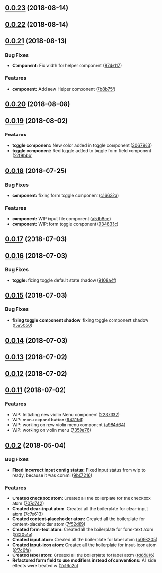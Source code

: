 <a name="0.0.23"></a>
## [0.0.23](https://github.com/involvestecnologia/violin.css/compare/v0.0.22...v0.0.23) (2018-08-14)



<a name="0.0.22"></a>
## [0.0.22](https://github.com/involvestecnologia/violin.css/compare/v0.0.21...v0.0.22) (2018-08-14)



<a name="0.0.21"></a>
## [0.0.21](https://github.com/involvestecnologia/violin.css/compare/v0.0.20...v0.0.21) (2018-08-13)


### Bug Fixes

* **Component:** Fix width for helper component ([874e117](https://github.com/involvestecnologia/violin.css/commit/874e117))


### Features

* **component:** Add new Helper component ([7b8b75f](https://github.com/involvestecnologia/violin.css/commit/7b8b75f))



<a name="0.0.20"></a>
## [0.0.20](https://github.com/involvestecnologia/violin.css/compare/v0.0.19...v0.0.20) (2018-08-08)



<a name="0.0.19"></a>
## [0.0.19](https://github.com/involvestecnologia/violin.css/compare/v0.0.18...v0.0.19) (2018-08-02)


### Features

* **toggle component:** New color added in toggle component ([3067963](https://github.com/involvestecnologia/violin.css/commit/3067963))
* **toggle component:** Red toggle added to toggle form field component ([22f9bbb](https://github.com/involvestecnologia/violin.css/commit/22f9bbb))



<a name="0.0.18"></a>
## [0.0.18](https://github.com/involvestecnologia/violin.css/compare/v0.0.17...v0.0.18) (2018-07-25)


### Bug Fixes

* **component:** fixing form toggle component ([c16632a](https://github.com/involvestecnologia/violin.css/commit/c16632a))


### Features

* **component:** WIP input file component ([a5db8ce](https://github.com/involvestecnologia/violin.css/commit/a5db8ce))
* **component:** WIP: form toggle component ([934833c](https://github.com/involvestecnologia/violin.css/commit/934833c))



<a name="0.0.17"></a>
## [0.0.17](https://github.com/involvestecnologia/violin.css/compare/v0.0.16...v0.0.17) (2018-07-03)



<a name="0.0.16"></a>
## [0.0.16](https://github.com/involvestecnologia/violin.css/compare/v0.0.15...v0.0.16) (2018-07-03)


### Bug Fixes

* **toggle:** fixing toggle default state shadow ([9108a4f](https://github.com/involvestecnologia/violin.css/commit/9108a4f))



<a name="0.0.15"></a>
## [0.0.15](https://github.com/involvestecnologia/violin.css/compare/v0.0.14...v0.0.15) (2018-07-03)


### Bug Fixes

* **fixing toggle component shadow:** fixing toggle component shadow ([f5a5050](https://github.com/involvestecnologia/violin.css/commit/f5a5050))



<a name="0.0.14"></a>
## [0.0.14](https://github.com/involvestecnologia/violin.css/compare/v0.0.13...v0.0.14) (2018-07-03)



<a name="0.0.13"></a>
## [0.0.13](https://github.com/involvestecnologia/violin.css/compare/v0.0.12...v0.0.13) (2018-07-02)



<a name="0.0.12"></a>
## [0.0.12](https://github.com/involvestecnologia/violin.css/compare/v0.0.11...v0.0.12) (2018-07-02)



<a name="0.0.11"></a>
## [0.0.11](https://github.com/involvestecnologia/violin.css/compare/v0.0.2...v0.0.11) (2018-07-02)


### Features

* WIP: Initiating new violin Menu component ([2237332](https://github.com/involvestecnologia/violin.css/commit/2237332))
* WIP: menu expand button ([8431fd1](https://github.com/involvestecnologia/violin.css/commit/8431fd1))
* WIP: working on new violin menu component ([a984d64](https://github.com/involvestecnologia/violin.css/commit/a984d64))
* WIP: working on violin menu ([7359e76](https://github.com/involvestecnologia/violin.css/commit/7359e76))



<a name="0.0.2"></a>
## [0.0.2](https://github.com/involvestecnologia/violin.css/compare/v0.0.1...v0.0.2) (2018-05-04)


### Bug Fixes

* **Fixed incorrect input config status:** Fixed input status from wip to ready, because it was commi ([9b07216](https://github.com/involvestecnologia/violin.css/commit/9b07216))


### Features

* **Created checkbox atom:** Created all the boilerplate for the checkbox atom ([707d742](https://github.com/involvestecnologia/violin.css/commit/707d742))
* **Created clear-input atom:** Created all the boilerplate for clear-input atom ([7c7e613](https://github.com/involvestecnologia/violin.css/commit/7c7e613))
* **Created content-placeholder atom:** Created all the boilerplate for content-placeholder atom ([7f52d89](https://github.com/involvestecnologia/violin.css/commit/7f52d89))
* **Created form-text atom:** Created all the boilerplate for form-text atom ([8320c1e](https://github.com/involvestecnologia/violin.css/commit/8320c1e))
* **Created input atom:** Created all the boilerplate for label atom ([b098205](https://github.com/involvestecnologia/violin.css/commit/b098205))
* **Created input-icon atom:** Created all the boilerplate for input-icon atom ([8f7c6fa](https://github.com/involvestecnologia/violin.css/commit/8f7c6fa))
* **Created label atom:** Created all the boilerplate for label atom ([fd85016](https://github.com/involvestecnologia/violin.css/commit/fd85016))
* **Refactored form field to use modifiers instead of conventions:** All side effects were treated w ([2c16c2c](https://github.com/involvestecnologia/violin.css/commit/2c16c2c))



